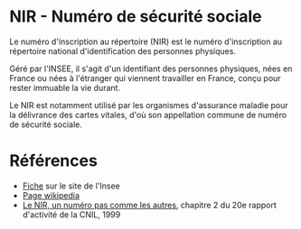 # NIR - Numéro de sécurité sociale
<!-- SPDX-License-Identifier: MPL-2.0 -->

Le numéro d'inscription au répertoire (NIR) est le numéro d'inscription au répertoire national d'identification des personnes physiques<link-previewer href="RNIPP.html" text="RNIPP" preview-title="RNIPP - Répertoire national d'identification des personnes physiques" preview-text="Le répertoire national d'identification des personnes physiques (RNIPP) est un répertoire français, tenu par l'Insee depuis 1946. " />.

Géré par l'INSEE, il s'agit d'un identifiant des personnes physiques, nées en France ou nées à l'étranger qui viennent travailler en France, conçu pour rester immuable la vie durant.

Le NIR est notamment utilisé par les organismes d'assurance maladie pour la délivrance des cartes vitales, d'où son appellation commune de numéro de sécurité sociale.

# Références

- [Fiche](https://www.insee.fr/fr/metadonnees/definition/c1409) sur le site de l'Insee
- [Page wikipedia](https://fr.wikipedia.org/wiki/Num%C3%A9ro_de_s%C3%A9curit%C3%A9_sociale_en_France)
- [Le NIR, un numéro pas comme les autres](https://www.ladocumentationfrancaise.fr/var/storage/rapports-publics/004001043.pdf#page=61), chapitre 2 du 20e rapport d'activité de la CNIL, 1999   
